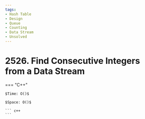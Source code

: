 ```yaml
---
tags:
- Hash Table
- Design
- Queue
- Counting
- Data Stream
- Unsolved
---
```



# 2526. Find Consecutive Integers from a Data Stream

=== "C++"

    $Time: O()$

    $Space: O()$

    ``` c++
    ```
